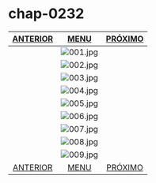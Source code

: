 # chap-0232
|[ANTERIOR](/chap-0231/readme.md)|[MENU](/readme.md)|[PRÓXIMO](/chap-0233/readme.md)|
 |:--:|:--:|:--:|
||![001.jpg](001.jpg)||
||![002.jpg](002.jpg)||
||![003.jpg](003.jpg)||
||![004.jpg](004.jpg)||
||![005.jpg](005.jpg)||
||![006.jpg](006.jpg)||
||![007.jpg](007.jpg)||
||![008.jpg](008.jpg)||
||![009.jpg](009.jpg)||
|[ANTERIOR](/chap-0231/readme.md)|[MENU](/readme.md)|[PRÓXIMO](/chap-0233/readme.md)|
